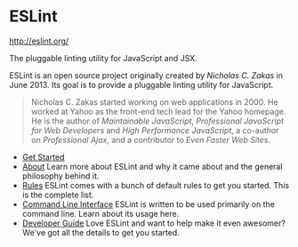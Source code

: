 # ESLint

http://eslint.org/

The pluggable linting utility for JavaScript and JSX.

ESLint is an open source project originally created by *Nicholas C. Zakas* in June 2013. Its goal is to provide a pluggable linting utility for JavaScript.

> Nicholas C. Zakas started working on web applications in 2000. He worked at Yahoo as the front-end tech lead for the Yahoo homepage. He is the author of *Maintainable JavaScript*, *Professional JavaScript for Web Developers* and *High Performance JavaScript*, a co-author on *Professional Ajax*, and a contributor to *Even Faster Web Sites*.

* [Get Started](./user-guide/getting-started.md)
* [About](./about.md) Learn more about ESLint and why it came about and the general philosophy behind it.
* [Rules](./rules.md) ESLint comes with a bunch of default rules to get you started. This is the complete list.
* [Command Line Interface](./command-line-interface.md) ESLint is written to be used primarily on the command line. Learn about its usage here.
* [Developer Guide](./developer-guide.md) Love ESLint and want to help make it even awesomer? We've got all the details to get you started.